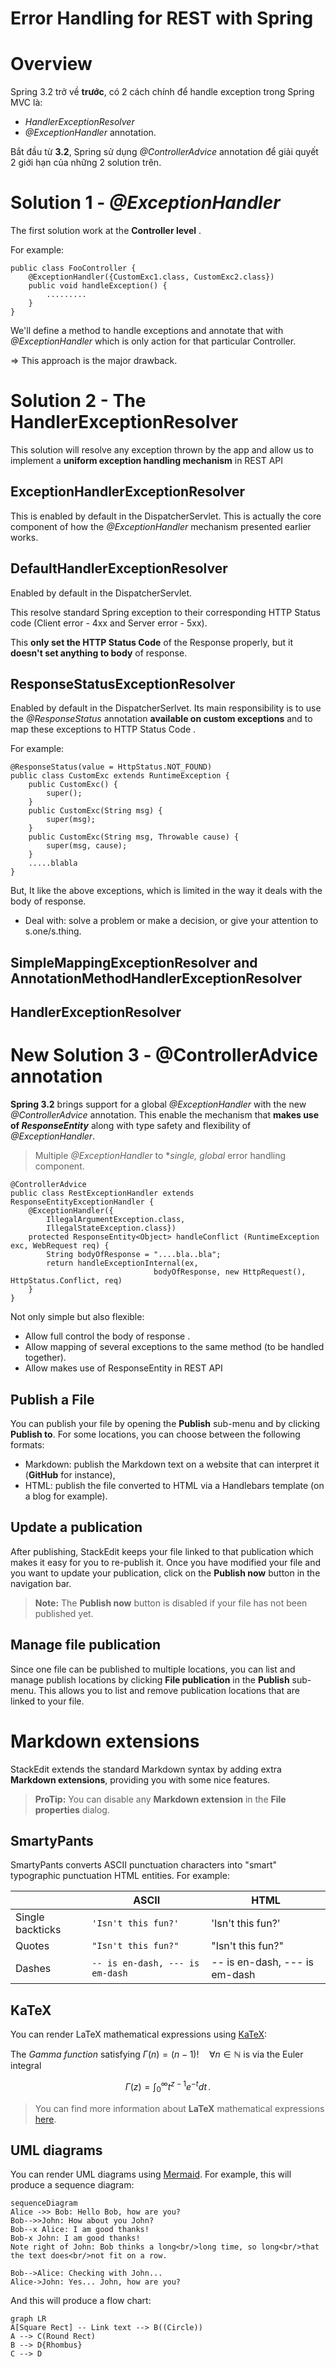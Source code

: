 # Error Handling for REST with Spring

# Overview
Spring 3.2 trở về **trước**, có 2 cách chính để handle exception trong Spring MVC là:
* *HandlerExceptionResolver*
* *@ExceptionHandler* annotation.

Bắt đầu từ **3.2**, Spring sử dụng *@ControllerAdvice* annotation để giải quyết 2 giới hạn của những 2 solution trên.


# Solution 1 - *@ExceptionHandler*
The first solution work at the **Controller level** .

For example:

    public class FooController {
	    @ExceptionHandler({CustomExc1.class, CustomExc2.class})
	    public void handleException() {
		    .........
	    }
    }

We'll define a method to handle exceptions and annotate that with *@ExceptionHandler* which is only action for that particular Controller.

=> This approach is the major drawback.

# Solution 2 - The HandlerExceptionResolver
This solution will resolve any exception thrown by the app and allow us to implement a **uniform exception handling mechanism** in REST API

## ExceptionHandlerExceptionResolver
This is enabled by default in the DispatcherServlet. This is actually the core component of how the *@ExceptionHandler* mechanism presented earlier works. 
## DefaultHandlerExceptionResolver
Enabled by default in the DispatcherServlet.

This resolve standard Spring exception to their corresponding HTTP Status code (Client error - 4xx and Server error - 5xx).

This **only set the HTTP Status Code** of the Response properly, but it **doesn't set anything to body** of response.

## ResponseStatusExceptionResolver
Enabled by default in the DispatcherSerlvet. 
Its main responsibility is to use the *@ResponseStatus* annotation **available on custom exceptions** and to map these exceptions to HTTP Status Code .

For example:

    @ResponseStatus(value = HttpStatus.NOT_FOUND)
    public class CustomExc extends RuntimeException {
	    public CustomExc() {
		    super();
	    }
	    public CustomExc(String msg) {
		    super(msg);
	    }
	    public CustomExc(String msg, Throwable cause) {
		    super(msg, cause);
	    }
	    .....blabla
    }

But, It like the above exceptions, which is limited in the way it deals with the body of response.
* Deal with: solve a problem or make a decision, or give your attention to s.one/s.thing.

## SimpleMappingExceptionResolver and AnnotationMethodHandlerExceptionResolver


## HandlerExceptionResolver


# New Solution 3 - @ControllerAdvice annotation

**Spring 3.2** brings support for a  global *@ExceptionHandler* with the new *@ControllerAdvice* annotation. This enable the mechanism that **makes use of *ResponseEntity*** along with type safety and flexibility of *@ExceptionHandler*.

> Multiple *@ExceptionHandler* to **single, global* error handling component.

    @ControllerAdvice
    public class RestExceptionHandler extends ResponseEntityExceptionHandler {
	    @ExceptionHandler({
		    IllegalArgumentException.class,
		    IllegalStateException.class})
	    protected ResponseEntity<Object> handleConflict (RuntimeException exc, WebRequest req) {
		    String bodyOfResponse = "....bla..bla";
		    return handleExceptionInternal(ex, 
								    bodyOfResponse, new HttpRequest(), HttpStatus.Conflict, req)
	    }
    }

Not only simple but also flexible:

 - Allow full control the body of response .
 - Allow mapping of several exceptions to the same method (to be handled together).
 - Allow makes use of ResponseEntity in REST API

## Publish a File

You can publish your file by opening the **Publish** sub-menu and by clicking **Publish to**. For some locations, you can choose between the following formats:

- Markdown: publish the Markdown text on a website that can interpret it (**GitHub** for instance),
- HTML: publish the file converted to HTML via a Handlebars template (on a blog for example).

## Update a publication

After publishing, StackEdit keeps your file linked to that publication which makes it easy for you to re-publish it. Once you have modified your file and you want to update your publication, click on the **Publish now** button in the navigation bar.

> **Note:** The **Publish now** button is disabled if your file has not been published yet.

## Manage file publication

Since one file can be published to multiple locations, you can list and manage publish locations by clicking **File publication** in the **Publish** sub-menu. This allows you to list and remove publication locations that are linked to your file.


# Markdown extensions

StackEdit extends the standard Markdown syntax by adding extra **Markdown extensions**, providing you with some nice features.

> **ProTip:** You can disable any **Markdown extension** in the **File properties** dialog.


## SmartyPants

SmartyPants converts ASCII punctuation characters into "smart" typographic punctuation HTML entities. For example:

|                |ASCII                          |HTML                         |
|----------------|-------------------------------|-----------------------------|
|Single backticks|`'Isn't this fun?'`            |'Isn't this fun?'            |
|Quotes          |`"Isn't this fun?"`            |"Isn't this fun?"            |
|Dashes          |`-- is en-dash, --- is em-dash`|-- is en-dash, --- is em-dash|


## KaTeX

You can render LaTeX mathematical expressions using [KaTeX](https://khan.github.io/KaTeX/):

The *Gamma function* satisfying $\Gamma(n) = (n-1)!\quad\forall n\in\mathbb N$ is via the Euler integral

$$
\Gamma(z) = \int_0^\infty t^{z-1}e^{-t}dt\,.
$$

> You can find more information about **LaTeX** mathematical expressions [here](http://meta.math.stackexchange.com/questions/5020/mathjax-basic-tutorial-and-quick-reference).


## UML diagrams

You can render UML diagrams using [Mermaid](https://mermaidjs.github.io/). For example, this will produce a sequence diagram:

```mermaid
sequenceDiagram
Alice ->> Bob: Hello Bob, how are you?
Bob-->>John: How about you John?
Bob--x Alice: I am good thanks!
Bob-x John: I am good thanks!
Note right of John: Bob thinks a long<br/>long time, so long<br/>that the text does<br/>not fit on a row.

Bob-->Alice: Checking with John...
Alice->John: Yes... John, how are you?
```

And this will produce a flow chart:

```mermaid
graph LR
A[Square Rect] -- Link text --> B((Circle))
A --> C(Round Rect)
B --> D{Rhombus}
C --> D
```
<!--stackedit_data:
eyJoaXN0b3J5IjpbODA0NDE2NzYxLDEwMTY2NTMyMzAsLTcyMT
E1MDk3NCwxNDI1MDc5MzExLC0xMDgwNDQzMjg5LDI1MDgzNjY5
Niw5MjEzNzI1NTAsLTE5MzUyNDYzMzRdfQ==
-->
